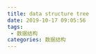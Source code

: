 ```yaml
---
title: data structure tree
date: 2019-10-17 09:05:56
tags:
 - 数据结构
categories: 数据结构
---
```



##

##
